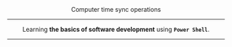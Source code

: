 <div align="center">
Computer time sync operations

---

Learning **the basics of software development** using **`Power Shell`**.

---

</div>
